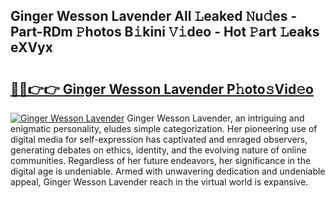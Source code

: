 ## Ginger Wesson Lavender All 𝙻eaked 𝙽u𝚍es - Part-RDm 𝙿hotos B𝚒kini 𝚅𝚒deo - Hot 𝙿art 𝙻eaks eXVyx

# <h2><a href="http://ld59djq.urlbe.top/?page=Ginger+Wesson+Lavender">🔗🔗👉👉 Ginger Wesson Lavender P𝚑oto𝚜Vid𝚎o</a></h2>

[![Ginger Wesson Lavender](https://i.imgur.com/eBuTRDB.gif)](http://ld59djq.urlbe.top/?page=Ginger+Wesson+Lavender)
Ginger Wesson Lavender, an intriguing and enigmatic personality, eludes simple categorization. Her pioneering use of digital media for self-expression has captivated and enraged observers, generating debates on ethics, identity, and the evolving nature of online communities. Regardless of her future endeavors, her significance in the digital age is undeniable. Armed with unwavering dedication and undeniable appeal, Ginger Wesson Lavender reach in the virtual world is expansive.

